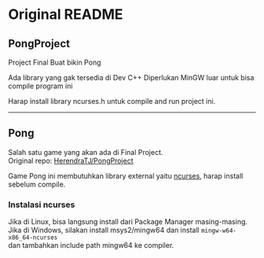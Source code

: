 # Original README
## PongProject
Project Final Buat bikin Pong

Ada library yang gak tersedia di Dev C++ Diperlukan MinGW luar untuk bisa compile program ini

Harap install library ncurses.h untuk compile and run project ini.

---

## Pong
Salah satu game yang akan ada di Final Project.<br>
Original repo: [HerendraTJ/PongProject](https://github.com/HerendraTJ/PongProject)

Game Pong ini membutuhkan library external yaitu [ncurses](https://invisible-island.net/ncurses/), harap install sebelum compile.

### Instalasi ncurses

Jika di Linux, bisa langsung install dari Package Manager masing-masing.<br>
Jika di Windows, silakan install msys2/mingw64 dan install `mingw-w64-x86_64-ncurses`<br>
dan tambahkan include path mingw64 ke compiler.
